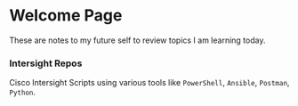 # Welcome Page
These are notes to my future self to review topics I am learning today.

### Intersight Repos
Cisco Intersight Scripts using various tools like `PowerShell`, `Ansible`, `Postman`, `Python`.


